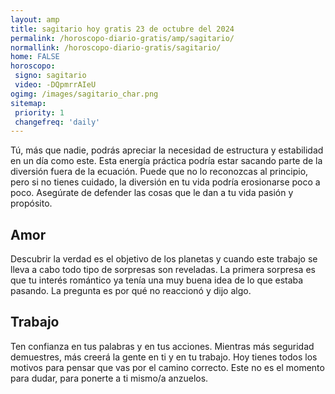 ```yaml
---
layout: amp
title: sagitario hoy gratis 23 de octubre del 2024 
permalink: /horoscopo-diario-gratis/amp/sagitario/
normallink: /horoscopo-diario-gratis/sagitario/
home: FALSE
horoscopo:
 signo: sagitario
 video: -DQpmrrAIeU
ogimg: /images/sagitario_char.png
sitemap:
 priority: 1
 changefreq: 'daily'
---
```



Tú, más que nadie, podrás apreciar la necesidad de estructura y estabilidad en un día como este. Esta energía práctica podría estar sacando parte de la diversión fuera de la ecuación. Puede que no lo reconozcas al principio, pero si no tienes cuidado, la diversión en tu vida podría erosionarse poco a poco. Asegúrate de defender las cosas que le dan a tu vida pasión y propósito.

## Amor

Descubrir la verdad es el objetivo de los planetas y cuando este trabajo se lleva a cabo todo tipo de sorpresas son reveladas. La primera sorpresa es que tu interés romántico ya tenía una muy buena idea de lo que estaba pasando. La pregunta es por qué no reaccionó y dijo algo.

## Trabajo

Ten confianza en tus palabras y en tus acciones. Mientras más seguridad demuestres, más creerá la gente en ti y en tu trabajo. Hoy tienes todos los motivos para pensar que vas por el camino correcto. Este no es el momento para dudar, para ponerte a ti mismo/a anzuelos.